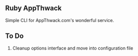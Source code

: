 ## Ruby AppThwack
Simple CLI for AppThwack.com's wonderful service.


## To Do
1. Cleanup options interface and move into configuration file